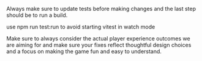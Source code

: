 Always make sure to update tests before making changes and the last step should be to run a build.

use npm run test:run to avoid starting vitest in watch mode

Make sure to always consider the actual player experience outcomes we are aiming for and make sure your fixes reflect thoughtful design choices and a focus on making the game fun and easy to understand.
